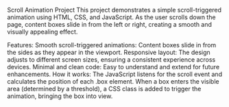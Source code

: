 Scroll Animation Project
This project demonstrates a simple scroll-triggered animation using HTML, CSS, and JavaScript. As the user scrolls down the page, content boxes slide in from the left or right, creating a smooth and visually appealing effect.

Features:
Smooth scroll-triggered animations: Content boxes slide in from the sides as they appear in the viewport.
Responsive layout: The design adjusts to different screen sizes, ensuring a consistent experience across devices.
Minimal and clean code: Easy to understand and extend for future enhancements.
How it works:
The JavaScript listens for the scroll event and calculates the position of each .box element.
When a box enters the visible area (determined by a threshold), a CSS class is added to trigger the animation, bringing the box into view.
